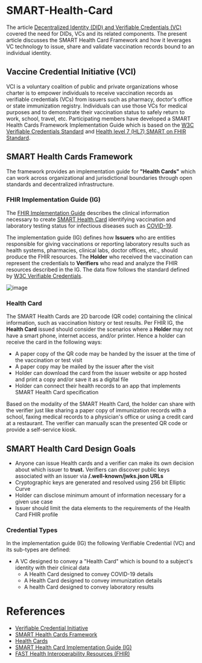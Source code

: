 # SMART-Health-Card

The article [Decentralized Identity (DID) and Verifiable Credentials (VC)](https://github.com/gurub109/Decentralized-Identity-and-Verifiable-Credentials) covered the need for DIDs, VCs and its related components. The present article discusses the SMART Health Card Framework and how it leverages VC technology to issue, share and validate vaccination records bound to an individual identity.

## Vaccine Credential Initiative (VCI)

VCI is a voluntary coalition of public and private organizations whose charter is to empower individuals to receive vaccination records as verifiable credentials (VCs) from issuers such as pharmacy, doctor's office or state immunization registry. Individuals can use those VCs for medical purposes and to demonstrate their vaccination status to safely return to work, school, travel, etc. Participating members have developed a SMART Health Cards Framework Implementation Guide which is based on the [W3C Verifiable Credentials Standard](https://www.w3.org/TR/vc-data-model/) and [Health level 7 (HL7) SMART on FHIR Standard](https://docs.smarthealthit.org/).

## SMART Health Cards Framework

The framework provides an implementation guide for **"Health Cards"** which can work across organizational and jurisdictional boundaries through open standards and decentralized infrastructure.

### FHIR Implementation Guide (IG)

The [FHIR Implementation Guide](https://www.hl7.org/fhir/implementationguide.html) describes the clinical information necessary to create [SMART Health Card](https://healthwallet.cards/) identifying vaccination and laboratory testing status for infectious diseases such as [COVID-19](https://www.cdc.gov/coronavirus/2019-ncov/index.html).

The implementation guide (IG) defines how **Issuers** who are entities responsible for giving vaccinations or reporting laboratory results such as health systems, pharmacies, clinical labs, doctor offices, etc., should produce the FHIR resources. The **Holder** who received the vaccination can represent the credentials to **Verifiers** who read and analyze the FHIR resources described in the IG. The data flow follows the standard defined by [W3C Verifiable Credentials](https://www.w3.org/TR/vc-data-model/).

![image](https://user-images.githubusercontent.com/26188338/124400768-2cf67100-dce2-11eb-824b-c58c9c3465dc.png)

### Health Card

The SMART Health Cards are 2D barcode (QR code) containing the clinical information, such as vaccination history or test results. Per FHIR IG, the **Health Card** issued should consider the scenarios where a **Holder** may not have a smart phone, internet access, and/or printer. Hence a holder can receive the card in the following ways:

* A paper copy of the QR code may be handed by the issuer at the time of the vaccination or test visit
* A paper copy may be mailed by the issuer after the visit
* Holder can download the card from the issuer website or app hosted and print a copy and/or save it as a digital file
* Holder can connect their health records to an app that implements SMART Health Card specification

Based on the modality of the SMART Health Card, the holder can share with the verifier just like sharing a paper copy of immunization records with a school, faxing medical records to a physician's office or using a credit card at a restaurant. The verifier can manually scan the presented QR code or provide a self-service kiosk. 

## SMART Health Card Design Goals

* Anyone can issue Health cards and a verifier can make its own decision about which issuer to **trust.** Verifiers can discover public keys associated with an issuer via **/.well-known/jwks.json URLs**
* Cryptographic keys are generated and resolved using 256 bit Elliptic Curve
* Holder can disclose minimum amount of information necessary for a given use case 
* Issuer should limit the data elements to the requirements of the Health Card FHIR profile

### Credential Types

In the implementation guide (IG) the following Verifiable Credential (VC) and its sub-types are defined:

* A VC designed to convey a "Health Card" which is bound to a subject's identity with their clinical data
  * A Health Card designed to convey COVID-19 details
  * A Health Card designed to convey immunization details
  * A health Card designed to convey laboratory results

# References

* [Verifiable Credential Initiative](https://vci.org/)
* [SMART Health Cards Framework](https://spec.smarthealth.cards/)
* [Health Cards](https://smarthealth.cards/)
* [SMART Health Card Implementation Guide (IG)](https://github.com/smart-on-fhir/health-cards)
* [FAST Health Interoperability Resources (FHIR)](https://hl7.org/fhir/)



 



